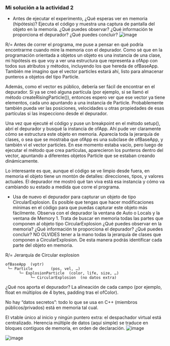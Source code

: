 ### Mi solución a la actividad 2

- Antes de ejecutar el experimento, ¿Qué esperas ver en memoria (hipótesis)? Ejecuta el código y
muestra una captura de pantalla del objeto en la memoria. ¿Qué puedes observar? ¿Qué información te proporciona el depurador? ¿Qué puedes concluir?
![image](https://github.com/user-attachments/assets/592fa48c-6b49-4329-aa1e-cf15819cfea6)

R/= Antes de correr el programa, me puse a pensar en qué podría encontrarme cuando mire la memoria con el depurador. 
Como sé que en la programación orientada a objetos un objeto es una instancia de una clase, mi hipótesis es que voy a ver una estructura que representa a 
ofApp con todos sus atributos y métodos, incluyendo los que hereda de ofBaseApp. También me imagino que el vector particles estará ahí, listo para almacenar punteros a objetos del tipo Particle.

Además, como el vector es público, debería ser fácil de encontrar en el depurador. Si ya se creó alguna partícula 
(por ejemplo, si se llamó el método createRisingParticle()), entonces espero ver que ese vector ya tiene elementos, cada uno 
apuntando a una instancia de Particle. Probablemente también pueda ver las posiciones, velocidades u otras propiedades de esas partículas si las inspecciono desde el depurador.

Una vez que ejecuté el código y puse un breakpoint en el método setup(), abrí el depurador y busqué la instancia de ofApp. Ahí pude ver 
claramente cómo se estructura este objeto en memoria. Aparecía toda la jerarquía de clases, o sea que se mostraba que ofApp es una subclase de 
ofBaseApp, y también vi el vector particles. En ese momento estaba vacío, pero luego de ejecutar el método que crea partículas, aparecieron los 
punteros dentro del vector, apuntando a diferentes objetos Particle que se estaban creando dinámicamente.

Lo interesante es que, aunque el código se ve limpio desde fuera, en memoria el objeto tiene un montón de detalles: 
direcciones, tipos, y valores actuales. El depurador me mostró qué tan viva está esa instancia y cómo va cambiando su estado a medida que corre el programa.

- Usa de nuevo el depurador para capturar un objeto de tipo CircularExplosion. Es posible que tengas que hacer modificaciones mínimas en el código para que puedas capturar este objeto más fácilmente.
Observa con el depurador la ventana de Auto o Locals y la ventana de Memory 1. Trata de buscar en memoria todas las partes que componen al objeto tipo CircularExplosion ¿Qué puedes observar en la memoria?
¿Qué información te proporciona el depurador?
¿Qué puedes concluir? NO OLVIDES tener a la mano todas la jerarquía de clases que componen a CircularExplosion. De esta manera podrás identificar cada parte del objeto en memoria.

R/= Jerarquía de Circular explosion
```
ofBaseApp  (vptr)
 └─ Particle        (pos, vel, …)
      └─ ExplosionParticle  (color, life, size, …)
           └─ CircularExplosion  (no datos extra)
```

¿Qué nos aporta el depurador?
La alineación de cada campo (por ejemplo, float en múltiplos de 4 bytes, padding tras el ofColor).

No hay “datos secretos”: todo lo que se usa en C++ (miembros públicos/privados) está en memoria tal cual.

El vtable único al inicio y ningún puntero extra: el despachador virtual está centralizado.
Herencia múltiple de datos (aquí simple) se traduce en bloques contiguos de memoria, en orden de declaración.
![image](https://github.com/user-attachments/assets/162704b7-c3e8-4fdc-b5c2-4fa042943e39)

![image](https://github.com/user-attachments/assets/33d38c90-801a-4b29-8a22-b47f34c8b480)

